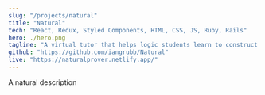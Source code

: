 ```yaml
---
slug: "/projects/natural"
title: "Natural"
tech: "React, Redux, Styled Components, HTML, CSS, JS, Ruby, Rails"
hero: ./hero.png
tagline: "A virtual tutor that helps logic students learn to construct natural deduction proofs."
github: "https://github.com/iangrubb/Natural"
live: "https://naturalprover.netlify.app/"
---
```


A natural description